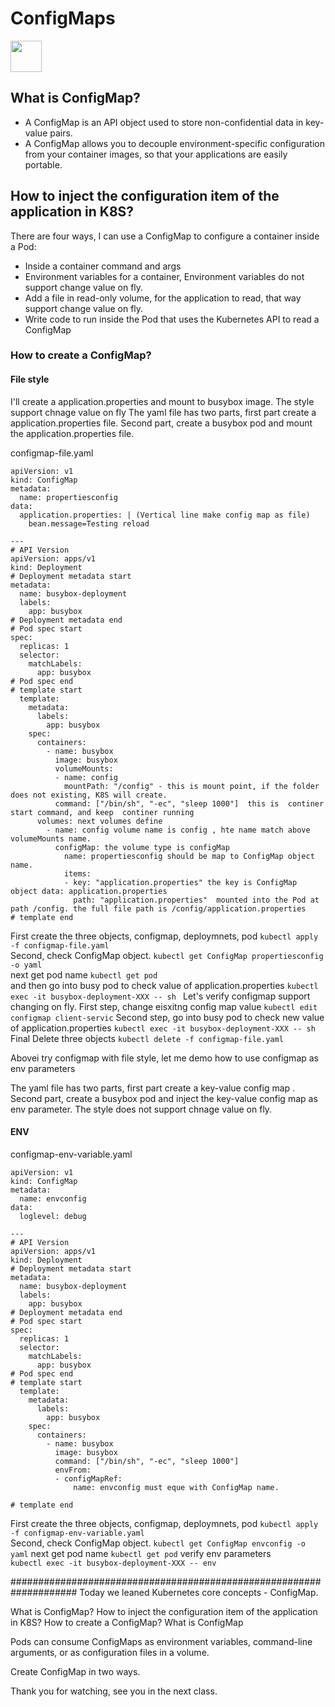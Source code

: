 # ConfigMaps
<image src ="https://github.com/kubernetes/community/blob/master/icons/png/resources/labeled/cm-256.png?raw=true" width="50">  

## What is ConfigMap? 
- A ConfigMap is an API object used to store non-confidential data in key-value pairs. 
- A ConfigMap allows you to decouple environment-specific configuration from your container images, so that your applications are easily portable.
## How to inject the configuration item of the application in K8S?
There are four  ways, I  can use a ConfigMap to configure a container inside a Pod:
- Inside a container command and args
- Environment variables for a container, Environment variables do not support change value on fly.
- Add a file in read-only volume, for the application to read, that way support change value on fly.
- Write code to run inside the Pod that uses the Kubernetes API to read a ConfigMap
  
### How to create a ConfigMap?
#### File style
I'll create a application.properties and mount to busybox image. The style support chnage value on fly
The yaml file has two parts, first part create a application.properties file. Second part, create a busybox pod and mount the application.properties file.

configmap-file.yaml
```
apiVersion: v1
kind: ConfigMap
metadata:
  name: propertiesconfig
data:
  application.properties: | (Vertical line make config map as file)
    bean.message=Testing reload

---
# API Version  
apiVersion: apps/v1
kind: Deployment
# Deployment metadata start
metadata:
  name: busybox-deployment
  labels:
    app: busybox
# Deployment metadata end
# Pod spec start    
spec:
  replicas: 1
  selector:
    matchLabels:
      app: busybox
# Pod spec end       
# template start      
  template:
    metadata:
      labels:
        app: busybox
    spec:
      containers:  
        - name: busybox
          image: busybox       
          volumeMounts: 
          - name: config
            mountPath: "/config" - this is mount point, if the folder does not existing, K8S will create. 
          command: ["/bin/sh", "-ec", "sleep 1000"]  this is  continer start command, and keep  continer running
      volumes: next volumes define
        - name: config volume name is config , hte name match above volumeMounts name.
          configMap: the volume type is configMap
            name: propertiesconfig should be map to ConfigMap object name.
            items:
            - key: "application.properties" the key is ConfigMap object data: application.properties
              path: "application.properties"  mounted into the Pod at path /config. the full file path is /config/application.properties
# template end

```   
First create the three objects, configmap, deploymnets, pod
`kubectl apply -f configmap-file.yaml `  
Second, check ConfigMap object.
`kubectl get ConfigMap propertiesconfig -o yaml`  
next get pod name
`kubectl get pod`  
and then go into busy pod to check value of application.properties
`kubectl exec -it busybox-deployment-XXX -- sh `
Let's verify  configmap support changing on fly. 
First step, change eisxitng config map value
`kubectl edit configmap client-servic` 
Second step, go into busy pod to check new value of application.properties
`kubectl exec -it busybox-deployment-XXX -- sh ` 
Final Delete three objects
`kubectl delete -f configmap-file.yaml`  

Abovei try configmap with file style, let me demo how to use configmap as env parameters

The yaml file has two parts, first part create a  key-value config map  . Second part, create a busybox pod and inject the  key-value config map as env parameter. The style does not support chnage value on fly.
#### ENV
configmap-env-variable.yaml
```
apiVersion: v1
kind: ConfigMap
metadata:
  name: envconfig
data:
  loglevel: debug 

---
# API Version  
apiVersion: apps/v1
kind: Deployment
# Deployment metadata start
metadata:
  name: busybox-deployment
  labels:
    app: busybox
# Deployment metadata end
# Pod spec start    
spec:
  replicas: 1
  selector:
    matchLabels:
      app: busybox
# Pod spec end       
# template start      
  template:
    metadata:
      labels:
        app: busybox
    spec:
      containers:  
        - name: busybox
          image: busybox       
          command: ["/bin/sh", "-ec", "sleep 1000"] 
          envFrom:
          - configMapRef:
              name: envconfig must eque with ConfigMap name.

# template end

```

First create the three objects, configmap, deploymnets, pod
`kubectl apply -f configmap-env-variable.yaml `  
Second, check ConfigMap object.
`kubectl get ConfigMap envconfig -o yaml` 
next get pod name 
`kubectl get pod`
verify env parameters  
`kubectl exec -it busybox-deployment-XXX -- env `



####################################################################
Today we leaned Kubernetes core concepts - ConfigMap.

What is ConfigMap?
How to inject the configuration item of the application in K8S?
How to create a ConfigMap?
What is ConfigMap

Pods can consume ConfigMaps as environment variables, command-line arguments, or as configuration files in a volume.

Create ConfigMap in two ways.


Thank you for watching, see you in the next class.



